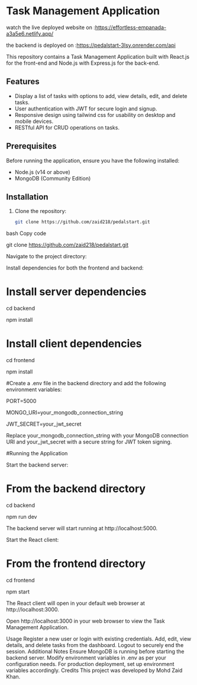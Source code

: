 
# Task Management Application

watch the live deployed website on :https://effortless-empanada-a3a5e6.netlify.app/

the backend is deployed on :https://pedalstart-3lsy.onrender.com/api

This repository contains a Task Management Application built with React.js for the front-end and Node.js with Express.js for the back-end.

## Features

- Display a list of tasks with options to add, view details, edit, and delete tasks.
- User authentication with JWT for secure login and signup.
- Responsive design using tailwind css for usability on desktop and mobile devices.
- RESTful API for CRUD operations on tasks.

## Prerequisites

Before running the application, ensure you have the following installed:

- Node.js (v14 or above)
- MongoDB (Community Edition)

## Installation

1. Clone the repository:

   ```bash
   git clone https://github.com/zaid218/pedalstart.git


bash
Copy code

git  clone https://github.com/zaid218/pedalstart.git

Navigate to the project directory:

Install dependencies for both the frontend and backend:


# Install server dependencies
cd backend

npm install

# Install client dependencies
cd frontend

npm install


#Create a .env file in the backend directory and add the following environment variables:



PORT=5000

MONGO_URI=your_mongodb_connection_string

JWT_SECRET=your_jwt_secret

Replace your_mongodb_connection_string with your MongoDB connection URI and your_jwt_secret with a secure string for JWT token signing.

#Running the Application

Start the backend server:


# From the backend directory
cd backend

npm run dev

The backend server will start running at http://localhost:5000.

Start the React client:


# From the frontend directory
cd frontend

npm start

The React client will open in your default web browser at http://localhost:3000.

Open http://localhost:3000 in your web browser to view the Task Management Application.

Usage
Register a new user or login with existing credentials.
Add, edit, view details, and delete tasks from the dashboard.
Logout to securely end the session.
Additional Notes
Ensure MongoDB is running before starting the backend server.
Modify environment variables in .env as per your configuration needs.
For production deployment, set up environment variables accordingly.
Credits
This project was developed by Mohd Zaid Khan.
